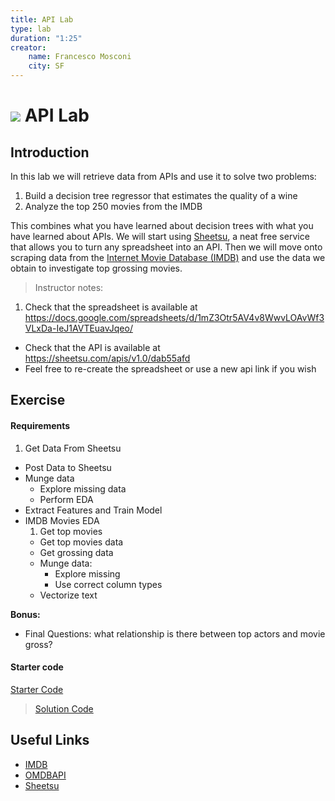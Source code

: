 ```yaml
---
title: API Lab
type: lab
duration: "1:25"
creator:
    name: Francesco Mosconi
    city: SF
---
```


# ![](https://ga-dash.s3.amazonaws.com/production/assets/logo-9f88ae6c9c3871690e33280fcf557f33.png) API Lab

## Introduction

In this lab we will retrieve data from APIs and use it to solve two problems:

1. Build a decision tree regressor that estimates the quality of a wine
2. Analyze the top 250 movies from the IMDB

This combines what you have learned about decision trees with what you have learned about APIs.
We will start using [Sheetsu](https://sheetsu.com/your-apis), a neat free service that allows you to turn any spreadsheet into an API.
Then we will move onto scraping data from the [Internet Movie Database (IMDB)](http://www.imdb.com/) and use the data we obtain to investigate top grossing movies.

> Instructor notes:
1. Check that the spreadsheet is available at https://docs.google.com/spreadsheets/d/1mZ3Otr5AV4v8WwvLOAvWf3VLxDa-IeJ1AVTEuavJqeo/
- Check that the API is available at https://sheetsu.com/apis/v1.0/dab55afd
- Feel free to re-create the spreadsheet or use a new api link if you wish

## Exercise

#### Requirements

1. Get Data From Sheetsu
- Post Data to Sheetsu
- Munge data
    - Explore missing data
    - Perform EDA
- Extract Features and Train Model
- IMDB Movies EDA
    1. Get top movies
    - Get top movies data
    - Get grossing data
    - Munge data:
        - Explore missing
        - Use correct column types
    - Vectorize text

**Bonus:**

- Final Questions: what relationship is there between top actors and movie gross?


#### Starter code

[Starter Code](./code/starter-code/starter-code-1_4.ipynb)

>[Solution Code](./code/solution-code/solution-code-1_4.ipynb)

## Useful Links

- [IMDB](http://www.imdb.com/)
- [OMDBAPI](http://www.omdbapi.com/)
- [Sheetsu](https://sheetsu.com)
